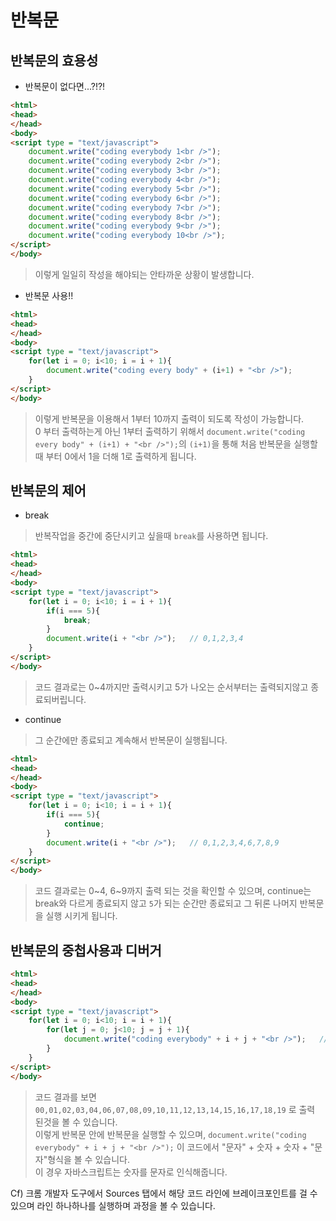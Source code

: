 # 반복문
## 반복문의 효용성

- 반복문이 없다면...?!?!

```html
<html>
<head>
</head>
<body>
<script type = "text/javascript">
    document.write("coding everybody 1<br />");
    document.write("coding everybody 2<br />");
    document.write("coding everybody 3<br />");
    document.write("coding everybody 4<br />");
    document.write("coding everybody 5<br />");
    document.write("coding everybody 6<br />");
    document.write("coding everybody 7<br />");
    document.write("coding everybody 8<br />");
    document.write("coding everybody 9<br />");
    document.write("coding everybody 10<br />");
</script>
</body>
```
> 이렇게 일일히 작성을 해야되는 안타까운 상황이 발생합니다.


- 반복문 사용!!

```html
<html>
<head>
</head>
<body>
<script type = "text/javascript">
    for(let i = 0; i<10; i = i + 1){
        document.write("coding every body" + (i+1) + "<br />");
    }
</script>
</body>
```
> 이렇게 반복문을 이용해서 1부터 10까지 출력이 되도록 작성이 가능합니다.  
0 부터 출력하는게 아닌 1부터 출력하기 위해서 `document.write("coding every body" + (i+1) + "<br />");`의 `(i+1)`을 통해 처음 반복문을 실행할 때 부터 0에서 1을 더해 1로 출력하게 됩니다.

## 반복문의 제어

- break
> 반복작업을 중간에 중단시키고 싶을때 `break`를 사용하면 됩니다.

```html
<html>
<head>
</head>
<body>
<script type = "text/javascript">
    for(let i = 0; i<10; i = i + 1){
        if(i === 5){
            break;
        }
        document.write(i + "<br />");   // 0,1,2,3,4
    }
</script>
</body>
```
> 코드 결과로는 0~4까지만 출력시키고 5가 나오는 순서부터는 출력되지않고 종료되버립니다.  


- continue
> 그 순간에만 종료되고 계속해서 반복문이 실행됩니다.

```html
<html>
<head>
</head>
<body>
<script type = "text/javascript">
    for(let i = 0; i<10; i = i + 1){
        if(i === 5){
            continue;
        }
        document.write(i + "<br />");   // 0,1,2,3,4,6,7,8,9
    }
</script>
</body>
```
> 코드 결과로는 0~4, 6~9까지 출력 되는 것을 확인할 수 있으며, continue는 break와 다르게 종료되지 않고 `5`가 되는 순간만 종료되고 그 뒤론 나머지 반복문을 실행 시키게 됩니다.  


## 반복문의 중첩사용과 디버거


```html
<html>
<head>
</head>
<body>
<script type = "text/javascript">
    for(let i = 0; i<10; i = i + 1){
        for(let j = 0; j<10; j = j + 1){
            document.write("coding everybody" + i + j + "<br />");   // 00,01,02,03,04,06,07,08,09,10,11,12,13,14,15,16,17,18,19    
        }
    }
</script>
</body>
```
> 코드 결과를 보면 `00,01,02,03,04,06,07,08,09,10,11,12,13,14,15,16,17,18,19`
로 출력 된것을 볼 수 있습니다.  
이렇게 반복문 안에 반복문을 실행할 수 있으며, `document.write("coding everybody" + i + j + "<br />");` 이 코드에서
"문자" + 숫자 + 숫자 + "문자"형식을 볼 수 있습니다.  
이 경우 자바스크립트는 숫자를 문자로 인식해줍니다.

Cf) 크롬 개발자 도구에서 Sources 탭에서 해당 코드 라인에 브레이크포인트를 걸 수 있으며 라인 하나하나를 실행하며 과정을 볼 수 있습니다.